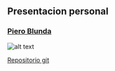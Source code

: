 ##  Presentacion personal

### [Piero Blunda](https://pieroblunda.github.io/)

![alt text](https://avatars2.githubusercontent.com/u/5834891?v=3&s=400)

[Repositorio git](https://github.com/pieroblunda)
